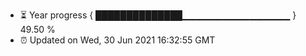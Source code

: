 - ⏳ Year progress { ██████████████▁▁▁▁▁▁▁▁▁▁▁▁▁▁▁▁ } 49.50 %
- ⏰ Updated on Wed, 30 Jun 2021 16:32:55 GMT

